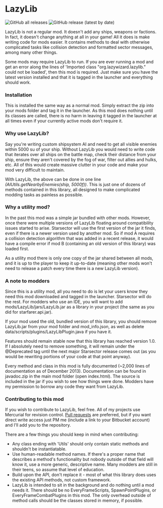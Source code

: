 # LazyLib #
![GitHub all releases](https://img.shields.io/github/downloads/LazyWizard/lazylib/total) ![GitHub release (latest by date)](https://img.shields.io/github/downloads/LazyWizard/lazylib/latest/total)

LazyLib is not a regular mod. It doesn't add any ships, weapons or factions. In fact, it doesn't change anything at all in your game! All it does is make writing code for mods easier. It contains methods to deal with otherwise complicated tasks like collision detection and formatted sector messages, among many other things.

Some mods may require LazyLib to run. If you are ever running a mod and get an error along the lines of 'Imported class "org.lazywizard.lazylib.<whatever>" could not be loaded', then this mod is required. Just make sure you have the latest version installed and that it is tagged in the launcher and everything should work.


### Installation ###
This is installed the same way as a normal mod. Simply extract the zip into your mods folder and tag it in the launcher. As this mod does nothing until its classes are called, there is no harm in leaving it tagged in the launcher at all times even if your currently active mods don't require it.


### Why use LazyLib? ###
Say you're writing custom shipsystem AI and need to get all visible enemies within 5000 su of your ship. Without LazyLib you would need to write code that iterates over all ships on the battle map, check their distance from your ship, ensure they aren't covered by the fog of war, filter out allies and hulks, etc. All of this would create massive clutter in your code and make your mod very difficult to maintain.

With LazyLib, the above can be done in one line _(AIUtils.getNearbyEnemies(ship, 5000f))_. This is just one of dozens of methods contained in this library, all designed to make complicated modding tasks as painless as possible.


### Why a utility mod? ###
In the past this mod was a simple jar bundled with other mods. However, once there were multiple versions of LazyLib floating around compatibility issues started to arise. Starsector will use the first version of the jar it finds, even if there is a newer version used by another mod. So if mod A requires a collision detection algorithm that was added in a recent release, it would have a compile error if mod B (containing an old version of this library) was loaded first.

As a utility mod there is only one copy of the jar shared between all mods, and it is up to the player to keep it up-to-date (meaning other mods won't need to release a patch every time there is a new LazyLib version).


### A note to modders ###
Since this is a utility mod, all you need to do is let your users know they need this mod downloaded and tagged in the launcher. Starsector will do the rest. For modders who use an IDE, you will want to add mods/LazyLib/jars/LazyLib.jar as a library in your project (the same as you did for starfarer.api.jar).

If your mod used the old, bundled version of this library, you should remove LazyLib.jar from your mod folder and mod_info.json, as well as delete data/scripts/plugins/LazyLibPlugin.java if you have it.

Features should remain stable now that this library has reached version 1.0. If I absolutely need to remove something, it will remain under the @Deprecated tag until the next major Starsector release comes out (as you would be rewriting portions of your code at that point anyway).

Every method and class in this mod is fully documented (~2,000 lines of documentation as of December 2013). Documentation can be found in javadoc.zip in the main mod folder (open index.html). The source is included in the jar if you wish to see how things were done. Modders have my permission to borrow any code they want from LazyLib.


### Contributing to this mod ###
If you wish to contribute to LazyLib, feel free. All of my projects use Mercurial for revision control. [Pull requests](https://confluence.atlassian.com/display/BITBUCKET/Fork+a+Repo,+Compare+Code,+and+Create+a+Pull+Request) are preferred, but if you want direct write access just PM me (include a link to your Bitbucket account) and I'll add you to the repository.

There are a few things you should keep in mind when contributing:
 * Any class ending with 'Utils' should only contain static methods and shouldn't be instantiatable.
 * Use human-readable method names. If there's a proper name that describes a method's functionality but nobody outside of that field will know it, use a more generic, descriptive name. Many modders are still in their teens, so assume that level of education.
 * Build upon the API, don't replace it - most of what this library does uses the existing API methods, not custom framework.
 * LazyLib is intended to sit in the background and do nothing until a mod needs it. There should be no EveryFrameScripts, SpawnPointPlugins, or EveryFrameCombatPlugins in this mod. The only overhead outside of method calls should be the classes stored in memory, if possible.
